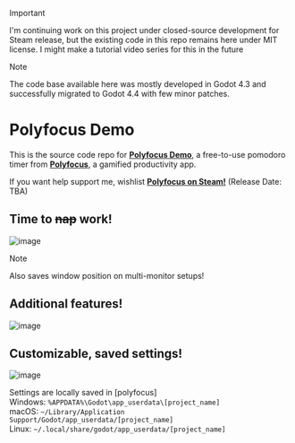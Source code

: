 > [!IMPORTANT]
> I'm continuing work on this project under closed-source development for Steam release, but the existing code in this repo remains here under MIT license.
> I might make a tutorial video series for this in the future

> [!NOTE]
> The code base available here was mostly developed in Godot 4.3 and successfully migrated to Godot 4.4 with few minor patches.
# Polyfocus Demo
This is the source code repo for [**Polyfocus Demo**](https://store.steampowered.com/app/3576190/Polyfocus_Demo/), a free-to-use pomodoro timer from [**Polyfocus**](https://store.steampowered.com/app/3434580/Polyfocus/), a gamified productivity app.

If you want help support me, wishlist [**Polyfocus on Steam!**](https://store.steampowered.com/app/3434580/Polyfocus/) (Release Date: TBA)

## Time to ~~nap~~ work!
![image](https://github.com/user-attachments/assets/b7d178d2-b14a-474f-b108-e4f74f56c7b3)
> [!NOTE]
> Also saves window position on multi-monitor setups!

## Additional features!
![image](https://github.com/user-attachments/assets/1f4791a6-659d-4408-850b-89f513fe5734)

## Customizable, saved settings!
![image](https://github.com/user-attachments/assets/25d9b398-2bd2-4048-a776-1472b058531a)


Settings are locally saved in [polyfocus]\
Windows: ``` %APPDATA%\Godot\app_userdata\[project_name] ```\
macOS: ``` ~/Library/Application Support/Godot/app_userdata/[project_name] ```\
Linux: ``` ~/.local/share/godot/app_userdata/[project_name] ```
